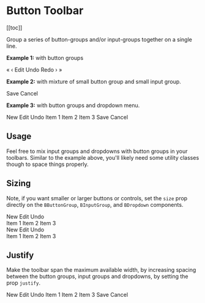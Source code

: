 # Button Toolbar

<ClientOnly>
  <Teleport to=".bd-toc">

[[toc]]

  </Teleport>
</ClientOnly>

<div class="lead mb-5">

Group a series of button-groups and/or input-groups together on a single line.

</div>

**Example 1:** with button groups

<HighlightCard>
  <BButtonToolbar key-nav aria-label="Toolbar with button groups">
    <BButtonGroup class="mx-1">
      <BButton>&laquo;</BButton>
      <BButton>&lsaquo;</BButton>
    </BButtonGroup>
    <BButtonGroup class="mx-1">
      <BButton>Edit</BButton>
      <BButton>Undo</BButton>
      <BButton>Redo</BButton>
    </BButtonGroup>
    <BButtonGroup class="mx-1">
      <BButton>&rsaquo;</BButton>
      <BButton>&raquo;</BButton>
    </BButtonGroup>
  </BButtonToolbar>
  <template #html>

```vue-html
<BButtonToolbar key-nav aria-label="Toolbar with button groups">
  <BButtonGroup class="mx-1">
    <BButton>&laquo;</BButton>
    <BButton>&lsaquo;</BButton>
  </BButtonGroup>
  <BButtonGroup class="mx-1">
    <BButton>Edit</BButton>
    <BButton>Undo</BButton>
    <BButton>Redo</BButton>
  </BButtonGroup>
  <BButtonGroup class="mx-1">
    <BButton>&rsaquo;</BButton>
    <BButton>&raquo;</BButton>
  </BButtonGroup>
</BButtonToolbar>
```

  </template>
</HighlightCard>

**Example 2:** with mixture of small button group and small input group.

<HighlightCard>
  <BButtonToolbar aria-label="Toolbar with button groups and input groups">
    <BButtonGroup size="sm" class="me-1">
      <BButton>Save</BButton>
      <BButton>Cancel</BButton>
    </BButtonGroup>
    <BInputGroup size="sm" prepend="$" append=".00">
      <BFormInput value="100" class="text-end" />
    </BInputGroup>
  </BButtonToolbar>
  <template #html>

```vue-html
<BButtonToolbar aria-label="Toolbar with button groups and input groups">
  <BButtonGroup size="sm" class="me-1">
    <BButton>Save</BButton>
    <BButton>Cancel</BButton>
  </BButtonGroup>
  <BInputGroup size="sm" prepend="$" append=".00">
    <BFormInput value="100" class="text-end" />
  </BInputGroup>
</BButtonToolbar>
```

  </template>
</HighlightCard>

**Example 3:** with button groups and dropdown menu.

<HighlightCard>
  <BButtonToolbar aria-label="Toolbar with button groups and dropdown menu">
    <BButtonGroup class="mx-1">
      <BButton>New</BButton>
      <BButton>Edit</BButton>
      <BButton>Undo</BButton>
    </BButtonGroup>
    <BDropdown class="mx-1" right text="menu">
      <BDropdownItem>Item 1</BDropdownItem>
      <BDropdownItem>Item 2</BDropdownItem>
      <BDropdownItem>Item 3</BDropdownItem>
    </BDropdown>
    <BButtonGroup class="mx-1">
      <BButton>Save</BButton>
      <BButton>Cancel</BButton>
    </BButtonGroup>
  </BButtonToolbar>
  <template #html>

```vue-html
<BButtonToolbar aria-label="Toolbar with button groups and dropdown menu">
  <BButtonGroup class="mx-1">
    <BButton>New</BButton>
    <BButton>Edit</BButton>
    <BButton>Undo</BButton>
  </BButtonGroup>
  <BDropdown class="mx-1" right text="menu">
    <BDropdownItem>Item 1</BDropdownItem>
    <BDropdownItem>Item 2</BDropdownItem>
    <BDropdownItem>Item 3</BDropdownItem>
  </BDropdown>
  <BButtonGroup class="mx-1">
    <BButton>Save</BButton>
    <BButton>Cancel</BButton>
  </BButtonGroup>
</BButtonToolbar>
```

  </template>
</HighlightCard>

## Usage

Feel free to mix input groups and dropdowns with button groups in your toolbars. Similar to the
example above, you'll likely need some utility classes though to space things properly.

## Sizing

Note, if you want smaller or larger buttons or controls, set the `size` prop directly on the
`BButtonGroup`, `BInputGroup`, and `BDropdown` components.

<HighlightCard>
  <div>
    <BButtonToolbar aria-label="Toolbar with size sm">
      <BButtonGroup size="sm" class="mx-1">
        <BButton>New</BButton>
        <BButton>Edit</BButton>
        <BButton>Undo</BButton>
      </BButtonGroup>
    </BButtonToolbar>
  </div>
  <div class="mt-2">
    <BButtonToolbar aria-label="Toolbar with dropdown size sm">
        <BDropdown size="sm" class="mx-1" right text="menu">
          <BDropdownItem>Item 1</BDropdownItem>
          <BDropdownItem>Item 2</BDropdownItem>
          <BDropdownItem>Item 3</BDropdownItem>
        </BDropdown>
    </BButtonToolbar>
  </div>
  <div class="mt-2">
    <BButtonToolbar aria-label="Toolbar with size lg">
      <BButtonGroup size="lg" class="mx-1">
        <BButton>New</BButton>
        <BButton>Edit</BButton>
        <BButton>Undo</BButton>
      </BButtonGroup>
    </BButtonToolbar>
  </div>
  <div class="mt-2">
    <BButtonToolbar aria-label="Toolbar with dropdown size lg">
      <BDropdown size="lg" class="mx-1" right text="menu">
        <BDropdownItem>Item 1</BDropdownItem>
        <BDropdownItem>Item 2</BDropdownItem>
        <BDropdownItem>Item 3</BDropdownItem>
      </BDropdown>
    </BButtonToolbar>
  </div>
  <template #html>

```vue-html
<BButtonToolbar aria-label="Toolbar with size sm">
  <BButtonGroup size="sm" class="mx-1">
    <BButton>New</BButton>
    <BButton>Edit</BButton>
    <BButton>Undo</BButton>
  </BButtonGroup>
</BButtonToolbar>

<BButtonToolbar aria-label="Toolbar with dropdown size sm">
  <BDropdown size="sm" class="mx-1" right text="menu">
    <BDropdownItem>Item 1</BDropdownItem>
    <BDropdownItem>Item 2</BDropdownItem>
    <BDropdownItem>Item 3</BDropdownItem>
  </BDropdown>
</BButtonToolbar>

<BButtonToolbar aria-label="Toolbar with size lg">
  <BButtonGroup size="lg" class="mx-1">
    <BButton>New</BButton>
    <BButton>Edit</BButton>
    <BButton>Undo</BButton>
  </BButtonGroup>
</BButtonToolbar>

<BButtonToolbar aria-label="Toolbar with dropdown size lg">
  <BDropdown size="lg" class="mx-1" right text="menu">
    <BDropdownItem>Item 1</BDropdownItem>
    <BDropdownItem>Item 2</BDropdownItem>
    <BDropdownItem>Item 3</BDropdownItem>
  </BDropdown>
</BButtonToolbar>
```

  </template>
</HighlightCard>

## Justify

Make the toolbar span the maximum available width, by increasing spacing between the button groups,
input groups and dropdowns, by setting the prop `justify`.

<HighlightCard>
  <BButtonToolbar justify aria-label="Toolbar with justify">
    <BButtonGroup class="mx-1">
      <BButton>New</BButton>
      <BButton>Edit</BButton>
      <BButton>Undo</BButton>
    </BButtonGroup>
    <BDropdown class="mx-1" right text="menu">
      <BDropdownItem>Item 1</BDropdownItem>
      <BDropdownItem>Item 2</BDropdownItem>
      <BDropdownItem>Item 3</BDropdownItem>
    </BDropdown>
    <BButtonGroup class="mx-1">
      <BButton>Save</BButton>
      <BButton>Cancel</BButton>
    </BButtonGroup>
  </BButtonToolbar>
  <template #html>

```vue-html
<BButtonToolbar justify aria-label="Toolbar with justify">
  <BButtonGroup class="mx-1">
    <BButton>New</BButton>
    <BButton>Edit</BButton>
    <BButton>Undo</BButton>
  </BButtonGroup>
  <BDropdown class="mx-1" right text="menu">
    <BDropdownItem>Item 1</BDropdownItem>
    <BDropdownItem>Item 2</BDropdownItem>
    <BDropdownItem>Item 3</BDropdownItem>
  </BDropdown>
  <BButtonGroup class="mx-1">
    <BButton>Save</BButton>
    <BButton>Cancel</BButton>
  </BButtonGroup>
</BButtonToolbar>
```

  </template>
</HighlightCard>

<ComponentReference :data="data" />

<script setup lang="ts">
import {data} from '../../data/components/buttonToolbar.data'
import {BButtonGroup, BDropdown, BInputGroup, BDropdownItem, BButton, BButtonToolbar, BFormInput} from 'bootstrap-vue-next'
import ComponentReference from '../../components/ComponentReference.vue'
import HighlightCard from '../../components/HighlightCard.vue'
</script>
